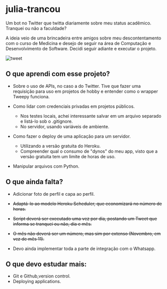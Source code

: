 # julia-trancou
Um bot no Twitter que twitta diariamente sobre meu status acadêmico. Tranquei ou não a faculdade?

A ideia veio de uma brincadeira entre amigos sobre meu descontentamento com o curso de Medicina e desejo de seguir na área de Computação e Desenvolvimento de Software. Decidi seguir adiante e executar o projeto.



![tweet](https://user-images.githubusercontent.com/85142222/140836287-61fa9d40-4166-4855-9d75-46e1e6782bba.png)

## O que aprendi com esse projeto?
- Sobre o uso de APIs, no caso a do Twitter. Tive que fazer uma requisição para uso em projetos de hobby e entender como o wrapper Tweepy funciona.

- Como lidar com credenciais privadas em projetos públicos.
  - Nos testes locais, achei interessante salvar em um arquivo separado e listá-lo sob o .gitignore.
  -  No servidor, usando variáveis de ambiente.

- Como fazer o deploy de uma aplicação para um servidor.
  - Utilizando a versão gratuita do Heroku.
  - Compreender qual o consumo de "dynos" do meu app, visto que a versão gratuita tem um limite de horas de uso.

- Manipular arquivos com Python.


## O que ainda falta?
- Adicionar foto de perfil e capa ao perfil.

- ~~Adaptá-lo ao modelo Heroku Scheduler, que economizará no número de horas.~~

- ~~Script deverá ser executado uma vez por dia, postando um Tweet que informa se tranquei ou não, dia e mês.~~

- ~~O mês não deverá ser um número, mas sim por extenso (Novembro, em vez de mês 11).~~

- Devo ainda implementar toda a parte de integração com o Whatsapp.


## O que devo estudar mais:
- Git e Github,version control.
- Deploying applications.
